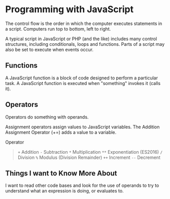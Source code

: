 # Programming with JavaScript

The control flow is the order in which the computer executes statements in a script.
Computers run top to bottom, left to right.

A typical script in JavaScript or PHP (and the like) includes many control structures, including conditionals, loops and functions. Parts of a script may also be set to execute when events occur.

## Functions

A JavaScript function is a block of code designed to perform a particular task.
A JavaScript function is executed when "something" invokes it (calls it).

## Operators

Operators do something with operands. 

Assignment operators assign values to JavaScript variables.
The Addition Assignment Operator (+=) adds a value to a variable.

Operator
> `+`	Addition
> `-`	Subtraction
> `*`	Multiplication
> `**`	Exponentiation (ES2016)
> `/`	Division
> `%`	Modulus (Division Remainder)
> `++`	Increment
> `--`	Decrement

## Things I want to Know More About
I want to read other code bases and look for the use of operands to try to understand what an expression is doing, or evaluates to. 